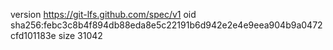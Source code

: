 version https://git-lfs.github.com/spec/v1
oid sha256:febc3c8b4f894db88eda8e5c22191b6d942e2e4e9eea904b9a0472cfd101183e
size 31042
